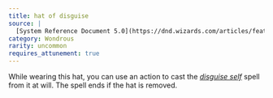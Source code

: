 ```yaml
---
title: hat of disguise
source: |
  [System Reference Document 5.0](https://dnd.wizards.com/articles/features/systems-reference-document-srd)
category: Wondrous
rarity: uncommon
requires_attunement: true
---
```


While wearing this hat, you can use an action to cast the [*disguise self*](/spells/disguise-self/) spell from it at will. The spell ends if the hat is removed.
